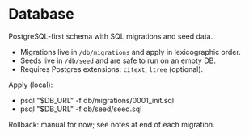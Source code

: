 # Database

PostgreSQL-first schema with SQL migrations and seed data.

- Migrations live in `/db/migrations` and apply in lexicographic order.
- Seeds live in `/db/seed` and are safe to run on an empty DB.
- Requires Postgres extensions: `citext`, `ltree` (optional).

Apply (local):

- psql "$DB_URL" -f db/migrations/0001_init.sql
- psql "$DB_URL" -f db/seed/seed.sql

Rollback: manual for now; see notes at end of each migration.
